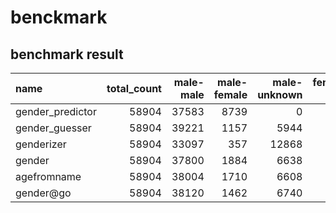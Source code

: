 
# benckmark

## benchmark result

<!-- BENCHMARK_START -->
| name             |   total_count |   male-male |   male-female |   male-unknown |   female-male |   female-female |   female-unknown |   accuracy1 |   accuracy2 |   score1 |    score2 |   score3 |      score4 |
|:-----------------|--------------:|------------:|--------------:|---------------:|--------------:|----------------:|-----------------:|------------:|------------:|---------:|----------:|---------:|------------:|
| gender_predictor |         58904 |       37583 |          8739 |              0 |          3011 |            9571 |                0 |    0.800523 |    0.800523 | 0.199477 | 0.199477  | 0        |  0.097243   |
| gender_guesser   |         58904 |       39221 |          1157 |           5944 |           484 |           10158 |             1940 |    0.838296 |    0.967836 | 0.161704 | 0.0321639 | 0.133845 |  0.0131909  |
| genderizer       |         58904 |       33097 |           357 |          12868 |           553 |            8740 |             3289 |    0.710257 |    0.978712 | 0.289743 | 0.021288  | 0.274294 | -0.00458512 |
| gender           |         58904 |       37800 |          1884 |           6638 |           480 |           10405 |             1697 |    0.818365 |    0.953252 | 0.181635 | 0.046748  | 0.141501 |  0.027764   |
| agefromname      |         58904 |       38004 |          1710 |           6608 |           487 |            7716 |             4379 |    0.776178 |    0.95415  | 0.223822 | 0.0458501 | 0.186524 |  0.0255233  |
| gender@go        |         58904 |       38120 |          1462 |           6740 |           596 |           10277 |             1709 |    0.821625 |    0.959211 | 0.178375 | 0.0407888 | 0.143437 |  0.0171638  |
<!-- BENCHMARK_END -->
